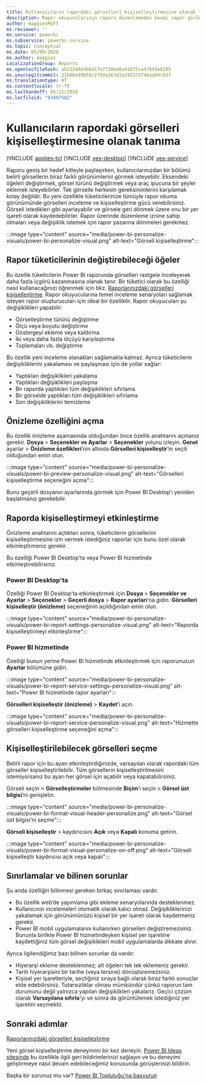 ```yaml
---
title: Kullanıcıların rapordaki görselleri kişiselleştirmesine olanak tanıma
description: Rapor okuyucularının raporu düzenlemeden kendi rapor görünümlerini oluşturmasına olanak tanıyın.
author: maggiesMSFT
ms.reviewer: ''
ms.service: powerbi
ms.subservice: powerbi-service
ms.topic: conceptual
ms.date: 05/09/2020
ms.author: maggies
LocalizationGroup: Reports
ms.openlocfilehash: ab232d4e5b6d17e7f20ed8a41875ca47693eb285
ms.sourcegitcommit: 21b06e49056c2f69a363d3a19337374baa84c83f
ms.translationtype: HT
ms.contentlocale: tr-TR
ms.lasthandoff: 05/15/2020
ms.locfileid: "83407582"
---
```

# <a name="let-users-personalize-visuals-in-a-report"></a>Kullanıcıların rapordaki görselleri kişiselleştirmesine olanak tanıma

[!INCLUDE [applies-to](../includes/applies-to.md)] [!INCLUDE [yes-desktop](../includes/yes-desktop.md)] [!INCLUDE [yes-service](../includes/yes-service.md)]

Raporu geniş bir hedef kitleyle paylaşırken, kullanıcılarınızdan bir bölümü belirli görsellerin biraz farklı görünümlerini görmek isteyebilir. Eksendeki öğeleri değiştirmek, görsel türünü değiştirmek veya araç ipucuna bir şeyler eklemek isteyebilirler. Tek görselle herkesin gereksinimlerini karşılamak kolay değildir. Bu yeni özellikle tüketicilerinize tümüyle rapor okuma görünümünde görselleri inceleme ve kişiselleştirme gücü verebilirsiniz. Görseli istedikleri gibi ayarlayabilir ve görsele geri dönmek üzere onu bir yer işareti olarak kaydedebilirler. Rapor üzerinde düzenleme iznine sahip olmaları veya değişiklik istemek için rapor yazarına dönmeleri gerekmez.

:::image type="content" source="media/power-bi-personalize-visuals/power-bi-personalize-visual.png" alt-text="Görseli kişiselleştirme":::
 
## <a name="what-report-consumers-can-change"></a>Rapor tüketicilerinin değiştirebileceği öğeler

Bu özellik tüketicilerin Power BI raporunda görselleri rastgele inceleyerek daha fazla içgörü kazanmasına olanak tanır. Bir tüketici olarak bu özelliği nasıl kullanacağınızı öğrenmek için bkz. [Raporlarınızdaki görselleri kişiselleştirme](../consumer/end-user-personalize-visuals.md). Rapor okuyucularına temel inceleme senaryoları sağlamak isteyen rapor oluşturucuları için ideal bir özelliktir. Rapor okuyucuları şu değişiklikleri yapabilir:

- Görselleştirme türünü değiştirme
- Ölçü veya boyutu değiştirme
- Göstergeyi ekleme veya kaldırma
- İki veya daha fazla ölçüyü karşılaştırma
- Toplamaları vb. değiştirme

Bu özellik yeni inceleme olanakları sağlamakla kalmaz. Ayrıca tüketicilerin değişikliklerini yakalaması ve paylaşması için de yollar sağlar:

- Yaptıkları değişiklikleri yakalama
- Yaptıkları değişiklikleri paylaşma
- Bir raporda yaptıkları tüm değişiklikleri sıfırlama
- Bir görselde yaptıkları tüm değişiklikleri sıfırlama
- Son değişikliklerini temizleme

## <a name="turn-on-the-preview-feature"></a>Önizleme özelliğini açma

Bu özellik önizleme aşamasında olduğundan önce özellik anahtarını açmanız gerekir. **Dosya** > **Seçenekler ve Ayarlar** > **Seçenekler** yolunu izleyin. **Genel** ayarlar > **Önizleme özellikleri**’nin altında **Görselleri kişiselleştir**’in seçili olduğundan emin olun.

:::image type="content" source="media/power-bi-personalize-visuals/power-bi-preview-personalize-visual.png" alt-text="Görselleri kişiselleştirme seçeneğini açma":::

Bunu geçerli dosyanın ayarlarında görmek için Power BI Desktop’ı yeniden başlatmanız gerekebilir.

## <a name="enable-personalization-in-a-report"></a>Raporda kişiselleştirmeyi etkinleştirme

Önizleme anahtarını açtıktan sonra, tüketicilerin görsellerini kişiselleştirmesine izin vermek istediğiniz raporlar için bunu özel olarak etkinleştirmeniz gerekir.

Bu özelliği Power BI Desktop'ta veya Power BI hizmetinde etkinleştirebilirsiniz.

### <a name="in-power-bi-desktop"></a>Power BI Desktop'ta

Özelliği Power BI Desktop’ta etkinleştirmek için **Dosya** > **Seçenekler ve Ayarlar** > **Seçenekler** > **Geçerli dosya** > **Rapor ayarları**’na gidin. **Görselleri kişiselleştir (önizleme)** seçeneğinin açıldığından emin olun.

:::image type="content" source="media/power-bi-personalize-visuals/power-bi-report-settings-personalize-visual.png" alt-text="Raporda kişiselleştirmeyi etkinleştirme":::

### <a name="in-the-power-bi-service"></a>Power BI hizmetinde

Özelliği bunun yerine Power BI hizmetinde etkinleştirmek için raporunuzun **Ayarlar** bölümüne gidin.

:::image type="content" source="media/power-bi-personalize-visuals/power-bi-report-service-settings-personalize-visual.png" alt-text="Power BI hizmetinde rapor ayarları":::

**Görselleri kişiselleştir (önizleme)**  > **Kaydet**’i açın.

:::image type="content" source="media/power-bi-personalize-visuals/power-bi-report-service-personalize-visual.png" alt-text="Hizmette görselleri kişiselleştirme seçeneğini açma":::

## <a name="select-visuals-that-can-be-personalized"></a>Kişiselleştirilebilecek görselleri seçme

Belirli rapor için bu ayarı etkinleştirdiğinizde, varsayılan olarak rapordaki tüm görseller kişiselleştirilebilir. Tüm görsellerin kişiselleştirilmesini istemiyorsanız bu ayarı her görsel için açabilir veya kapatabilirsiniz.

Görseli seçin > **Görselleştirmeler** bölmesinde **Biçim**’i seçin > **Görsel üst bilgisi**’ni genişletin.

:::image type="content" source="media/power-bi-personalize-visuals/power-bi-format-visual-header-personalize.png" alt-text="Görsel üst bilgisi’ni seçme":::
 
**Görseli kişiselleştir** >  kaydırıcısını **Açık** veya **Kapalı** konuma getirin.

:::image type="content" source="media/power-bi-personalize-visuals/power-bi-format-visual-personalize-on-off.png" alt-text="Görseli kişiselleştir kaydırıcısı açık veya kapalı":::


## <a name="limitations-and-known-issues"></a>Sınırlamalar ve bilinen sorunlar

Şu anda özelliğin bilinmesi gereken birkaç sınırlaması vardır.

- Bu özellik web’de yayımlama gibi ekleme senaryolarında desteklenmez.
- Kullanıcının incelemeleri otomatik olarak kalıcı olmaz. Değişikliklerinizi yakalamak için görünümünüzü kişisel bir yer işareti olarak kaydetmeniz gerekir.
- Power BI mobil uygulamalarını kullanırken görselleri değiştiremezsiniz. Bununla birlikte Power BI hizmetindeyken kişisel yer işaretine kaydettiğiniz tüm görsel değişiklikleri mobil uygulamalarda dikkate alınır.

Ayrıca ilgilendiğimiz bazı bilinen sorunlar da vardır:

- Hiyerarşi ekleme desteklenmez; alt öğeleri tek tek eklemeniz gerekir.
- Tarih hiyerarşisini bir tarihe (veya tersine) dönüştüremezsiniz. 
- Kişisel yer işaretleriyle, seçtiğiniz sıraya bağlı olarak biraz farklı sonuçlar elde edebilirsiniz. Tutarsızlıklar olması mümkündür çünkü raporun tam durumunu değil yalnızca yapılan değişiklikleri yakalarız. Geçici çözüm olarak **Varsayılana sıfırla**’yı ve sonra da görüntülemek istediğiniz yer işaretini seçmektir. 

## <a name="next-steps"></a>Sonraki adımlar

[Raporlarınızdaki görselleri kişiselleştirme](../consumer/end-user-personalize-visuals.md)     

Yeni görsel kişiselleştirme deneyimini bir kez deneyin. [Power BI Ideas sitesinde](https://ideas.powerbi.com/forums/265200-power-bi) bu özellikle ilgili geri bildirimlerinizi sağlayın ve bu deneyimi geliştirmeye nasıl devam edebileceğimiz konusunda görüşlerinizi bildirin. 

Başka bir sorunuz mu var? [Power BI Topluluğu'na başvurun](https://community.powerbi.com/)
